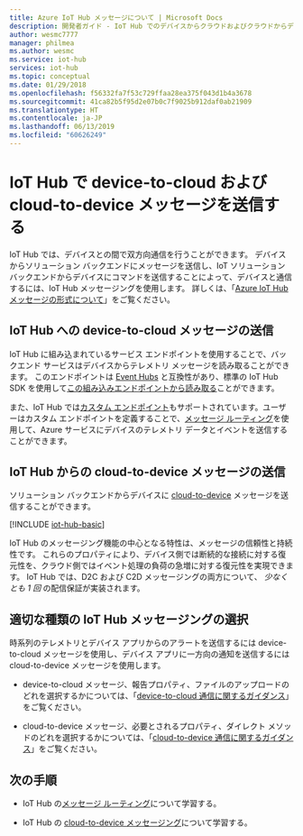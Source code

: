 ```yaml
---
title: Azure IoT Hub メッセージについて | Microsoft Docs
description: 開発者ガイド - IoT Hub でのデバイスからクラウドおよびクラウドからデバイスへのメッセージ。 メッセージ形式とサポートされる通信プロトコルに関する情報が含まれています。
author: wesmc7777
manager: philmea
ms.author: wesmc
ms.service: iot-hub
services: iot-hub
ms.topic: conceptual
ms.date: 01/29/2018
ms.openlocfilehash: f56332fa7f53c729ffaa28ea375f043d1b4a3678
ms.sourcegitcommit: 41ca82b5f95d2e07b0c7f9025b912daf0ab21909
ms.translationtype: HT
ms.contentlocale: ja-JP
ms.lasthandoff: 06/13/2019
ms.locfileid: "60626249"
---
```

# <a name="send-device-to-cloud-and-cloud-to-device-messages-with-iot-hub"></a>IoT Hub で device-to-cloud および cloud-to-device メッセージを送信する

IoT Hub では、デバイスとの間で双方向通信を行うことができます。 デバイスからソリューション バックエンドにメッセージを送信し、IoT ソリューション バックエンドからデバイスにコマンドを送信することによって、デバイスと通信するには、IoT Hub メッセージングを使用します。 詳しくは、「[Azure IoT Hub メッセージの形式について](iot-hub-devguide-messages-construct.md)」をご覧ください。

## <a name="sending-device-to-cloud-messages-to-iot-hub"></a>IoT Hub への device-to-cloud メッセージの送信

IoT Hub に組み込まれているサービス エンドポイントを使用することで、バックエンド サービスはデバイスからテレメトリ メッセージを読み取ることができます。 このエンドポイントは [Event Hubs](https://docs.microsoft.com/azure/event-hubs/) と互換性があり、標準の IoT Hub SDK を使用して[この組み込みエンドポイントから読み取る](iot-hub-devguide-messages-read-builtin.md)ことができます。

また、IoT Hub では[カスタム エンドポイント](iot-hub-devguide-endpoints.md#custom-endpoints)もサポートされています。ユーザーはカスタム エンドポイントを定義することで、[メッセージ ルーティング](iot-hub-devguide-messages-d2c.md)を使用して、Azure サービスにデバイスのテレメトリ データとイベントを送信することができます。

## <a name="sending-cloud-to-device-messages-from-iot-hub"></a>IoT Hub からの cloud-to-device メッセージの送信

ソリューション バックエンドからデバイスに [cloud-to-device](iot-hub-devguide-messages-c2d.md) メッセージを送信することができます。

[!INCLUDE [iot-hub-basic](../../includes/iot-hub-basic-partial.md)]

IoT Hub のメッセージング機能の中心となる特性は、メッセージの信頼性と持続性です。 これらのプロパティにより、デバイス側では断続的な接続に対する復元性を、クラウド側ではイベント処理の負荷の急増に対する復元性を実現できます。 IoT Hub では、D2C および C2D メッセージングの両方について、 *少なくとも 1 回* の配信保証が実装されます。

## <a name="choosing-the-right-type-of-iot-hub-messaging"></a>適切な種類の IoT Hub メッセージングの選択

時系列のテレメトリとデバイス アプリからのアラートを送信するには device-to-cloud メッセージを使用し、デバイス アプリに一方向の通知を送信するには cloud-to-device メッセージを使用します。

* device-to-cloud メッセージ、報告プロパティ、ファイルのアップロードのどれを選択するかについては、「[device-to-cloud 通信に関するガイダンス](https://docs.microsoft.com/azure/iot-hub/iot-hub-devguide-d2c-guidance)」をご覧ください。

* cloud-to-device メッセージ、必要とされるプロパティ、ダイレクト メソッドのどれを選択するかについては、「[cloud-to-device 通信に関するガイダンス](https://docs.microsoft.com/azure/iot-hub/iot-hub-devguide-c2d-guidance)」をご覧ください。

## <a name="next-steps"></a>次の手順

* IoT Hub の[メッセージ ルーティング](iot-hub-devguide-messages-d2c.md)について学習する。

* IoT Hub の [cloud-to-device メッセージング](iot-hub-devguide-messages-c2d.md)について学習する。
